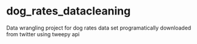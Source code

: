 # dog_rates_datacleaning
Data wrangling project for dog rates data set programatically downloaded from twitter using tweepy api
